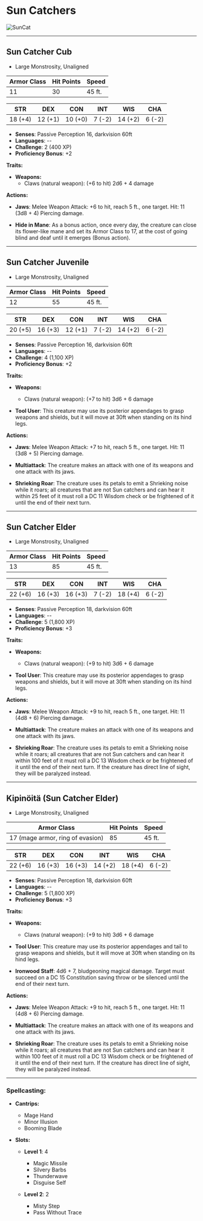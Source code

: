# **Sun Catchers**

![SunCat](../../../Images/SunCat.png)

---

## **Sun Catcher Cub**

- Large Monstrosity, Unaligned

| **Armor Class** | **Hit Points** | **Speed** |
|-----------------|----------------|-----------|
| 11              | 30             | 45 ft.    |

| **STR** | **DEX** | **CON** | **INT** | **WIS** | **CHA** |
|---------|---------|---------|---------|---------|---------|
| 18 (+4) | 12 (+1) | 10 (+0) | 7 (-2)  | 14 (+2) | 6 (-2)  |

- **Senses**: Passive Perception 16, darkvision 60ft
- **Languages**: --
- **Challenge**: 2 (400 XP)
- **Proficiency Bonus**: +2

**Traits:**

- **Weapons:**
  - Claws (natural weapon): (+6 to hit) 2d6 + 4 damage

**Actions:**

- **Jaws**: Melee Weapon Attack: +6 to hit, reach 5 ft., one target. Hit: 11 (3d8 + 4) Piercing damage.

- **Hide in Mane**: As a bonus action, once every day, the creature can close its flower-like mane and set its Armor Class to 17, at the cost of going blind and deaf until it emerges (Bonus action).

---

## **Sun Catcher Juvenile**

- Large Monstrosity, Unaligned

| **Armor Class** | **Hit Points** | **Speed** |
|-----------------|----------------|-----------|
| 12              | 55             | 45 ft.    |

| **STR** | **DEX** | **CON** | **INT** | **WIS** | **CHA** |
|---------|---------|---------|---------|---------|---------|
| 20 (+5) | 16 (+3) | 12 (+1) | 7 (-2)  | 14 (+2) | 6 (-2)  |

- **Senses**: Passive Perception 16, darkvision 60ft
- **Languages**: --
- **Challenge**: 4 (1,100 XP)
- **Proficiency Bonus**: +2

**Traits:**

- **Weapons:**
  - Claws (natural weapon): (+7 to hit) 3d6 + 6 damage

- **Tool User**: This creature may use its posterior appendages to grasp weapons and shields, but it will move at 30ft when standing on its hind legs.

**Actions:**

- **Jaws**: Melee Weapon Attack: +7 to hit, reach 5 ft., one target. Hit: 11 (3d8 + 5) Piercing damage.

- **Multiattack**: The creature makes an attack with one of its weapons and one attack with its jaws.

- **Shrieking Roar**: The creature uses its petals to emit a Shrieking noise while it roars; all creatures that are not Sun catchers and can hear it within 25 feet of it must roll a DC 11 Wisdom check or be frightened of it until the end of their next turn.

---

## **Sun Catcher Elder**

- Large Monstrosity, Unaligned

| **Armor Class** | **Hit Points** | **Speed** |
|-----------------|----------------|-----------|
| 13              | 85             | 45 ft.    |

| **STR** | **DEX** | **CON** | **INT** | **WIS** | **CHA** |
|---------|---------|---------|---------|---------|---------|
| 22 (+6) | 16 (+3) | 16 (+3) | 7 (-2)  | 18 (+4) | 6 (-2)  |

- **Senses**: Passive Perception 18, darkvision 60ft
- **Languages**: --
- **Challenge**: 5 (1,800 XP)
- **Proficiency Bonus**: +3

**Traits:**

- **Weapons:**
  - Claws (natural weapon): (+9 to hit) 3d6 + 6 damage

- **Tool User**: This creature may use its posterior appendages to grasp weapons and shields, but it will move at 30ft when standing on its hind legs.

**Actions:**

- **Jaws**: Melee Weapon Attack: +9 to hit, reach 5 ft., one target. Hit: 11 (4d8 + 6) Piercing damage.

- **Multiattack**: The creature makes an attack with one of its weapons and one attack with its jaws.

- **Shrieking Roar**: The creature uses its petals to emit a Shrieking noise while it roars; all creatures that are not Sun catchers and can hear it within 100 feet of it must roll a DC 13 Wisdom check or be frightened of it until the end of their next turn. If the creature has direct line of sight, they will be paralyzed instead.

---

## **Kipinöitä** (Sun Catcher Elder)

- Large Monstrosity, Unaligned

| **Armor Class** | **Hit Points** | **Speed** |
|-----------------|----------------|-----------|
| 17 (mage armor, ring of evasion) | 85 | 45 ft. |

| **STR** | **DEX** | **CON** | **INT** | **WIS** | **CHA** |
|---------|---------|---------|---------|---------|---------|
| 22 (+6) | 16 (+3) | 16 (+3) | 14 (+2) | 18 (+4) | 6 (-2)  |

- **Senses**: Passive Perception 18, darkvision 60ft
- **Languages**: --
- **Challenge**: 5 (1,800 XP)
- **Proficiency Bonus**: +3

**Traits:**

- **Weapons:**
  - Claws (natural weapon): (+9 to hit) 3d6 + 6 damage

- **Tool User**: This creature may use its posterior appendages and tail to grasp weapons and shields, but it will move at 30ft when standing on its hind legs.

- **Ironwood Staff**: 4d6 + 7, bludgeoning magical damage. Target must succeed on a DC 15 Constitution saving throw or be silenced until the end of their next turn.

**Actions:**

- **Jaws**: Melee Weapon Attack: +9 to hit, reach 5 ft., one target. Hit: 11 (4d8 + 6) Piercing damage.

- **Multiattack**: The creature makes an attack with one of its weapons and one attack with its jaws.

- **Shrieking Roar**: The creature uses its petals to emit a Shrieking noise while it roars; all creatures that are not Sun catchers and can hear it within 100 feet of it must roll a DC 13 Wisdom check or be frightened of it until the end of their next turn. If the creature has direct line of sight, they will be paralyzed instead.

---

### **Spellcasting:**

- **Cantrips:**
  - Mage Hand
  - Minor Illusion
  - Booming Blade

- **Slots:**
  - **Level 1**: 4
    - Magic Missile
    - Silvery Barbs
    - Thunderwave
    - Disguise Self

  - **Level 2**: 2
    - Misty Step
    - Pass Without Trace
